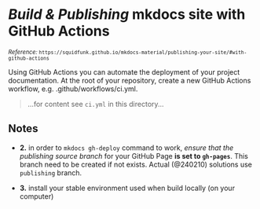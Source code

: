 
# *Build & Publishing* mkdocs site with GitHub Actions

<small>*Reference:* `https://squidfunk.github.io/mkdocs-material/publishing-your-site/#with-github-actions`</small>



Using GitHub Actions you can automate the deployment of your project documentation. At the root of your repository, create a new GitHub Actions workflow, e.g. .github/workflows/ci.yml.


>...for content see `ci.yml` in this directory...






## Notes

* **2.** in order to `mkdocs gh-deploy` command to work, *ensure that the publishing source branch* for your GitHub Page **is set to `gh-pages`**. This branch need to be created if not exists. Actual (@240210) solutions use `publishing` branch.

* **3.** install your stable environment used when build locally (on your computer)




